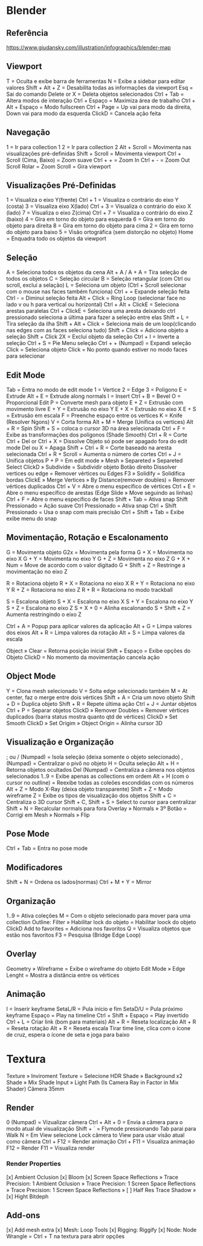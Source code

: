 # Blender

## Referência

https://www.giudansky.com/illustration/infographics/blender-map

## Viewport

T = Oculta e exibe barra de ferramentas
N = Exibe a sidebar para editar valores
Shift + Alt + Z = Desabilita todas as informações da viewport
Esq = Sai do comando
Delete or X = Deleta objetos selecionados
Ctrl + Tab = Altera modos de interação
Ctrl + Espaço = Maximiza área de trabalho
Ctrl + Alt + Espaço = Modo fullscreen
Ctrl + Page = Up vai para modo da direita, Down vai para modo da esquerda
ClickD = Cancela ação feita

## Navegação

1 = Ir para collection 1
2 = Ir para collection 2
Alt + Scroll = Movimenta nas visualizações pré-definidas
Shift + Scroll = Movimenta viewport
Ctrl + Scroll (Cima, Baixo) = Zoom suave
Ctrl + + = Zoom In
Ctrl + - = Zoom Out
Scroll Rolar = Zoom
Scroll = Gira viewport

## Visualizações Pré-Definidas

1 = Visualiza o eixo Y(frente)
Ctrl + 1 = Visualiza o contrário do eixo Y (costa)
3 = Visualiza eixo X(lado)
Ctrl + 3 = Visualiza o contrário do eixo X (lado)
7 = Visualiza o eixo Z(cima)
Ctrl + 7 = Visualiza o contrário do eixo Z (baixo)
4 = Gira em torno do objeto para esquerda
6 = Gira em torno do objeto para direita
8 = Gira em torno do objeto para cima
2 = Gira em torno do objeto para baixo
5 = Visão ortográfica (sem distorção no objeto)
Home = Enquadra todo os objetos da viewport

## Seleção

A = Seleciona todos os objetos da cena
Alt + A / A + A = Tira seleção de todos os objetos
C = Seleção circular
B = Seleção retangular (com Ctrl ou scroll, excluí a selação)
L = Seleciona um objeto (Ctrl + Scroll selecionar com o mouse nas faces também funciona)
Ctrl + = Expande seleção feita
Ctrl - = Diminui seleção feita
Alt + Click = Ring Loop (selecionar face no lado v ou h para vertical ou horizontal)
Ctrl + Alt + ClickE = Seleciona arestas paralelas
Ctrl + ClickE = Seleciona uma aresta deixando ctrl pressionado seleciona a última para fazer a seleção entre elas
Shift + L = Tira seleção da ilha
Shift + Alt + Click = Seleciona mais de um loop(clicando nas edges com as faces seleciona tudo)
Shift + Click = Adiciona objeto a seleção
Shift + Click 2X = Excluí objeto da seleção
Ctrl + I = Inverte a seleção
Ctrl + S = Pie Menu seleção
Ctrl + + (Numpad) = Expandi seleção
Click = Seleciona objeto
Click = No ponto quando estiver no modo faces para selecionar

## Edit Mode

Tab = Entra no modo de edit mode
1 = Vertice
2 = Edge
3 = Polígono
E = Extrude
Alt + E = Extrude along normals
I = Insert
Ctrl + B = Bevel
O = Proporcional Edit
P = Converte mesh para objeto
E + Z = Extrusão com movimento livre
E + Y = Extrusão no eixo Y
E + X = Extrusão no eixo X
E + S = Extrusão em escala
F = Preenche espaço entre os vertices
K = Knife (Resolver Ngons)
V = Corta forma
Alt + M = Merge (Unifica os vertices)
Alt + R = Spin
Shift + S = coloca o cursor 3D na área selecionada
Ctrl + F = Exibe as transformações dos polígonos (Shade Smooth)
Ctrl + R = Corte
Ctrl + Del or Ctrl + X = Dissolve
Objeto só pode ser apagado fora do edit mode
Del ou X = Apaga
Shift + Ctrl + R = Corte baseado na aresta selecionada
Ctrl + R + Scroll = Aumenta o número de cortes
Ctrl + J = Unifica objetos
P + P = Em edit mode » Mesh » Separeted » Separeted Select
ClickD » Subdivide = Subdividir objeto
Botão direito Dissolver vertices ou edge = Remover vértices ou Edges
F3 » Solidify = Solidifica bordas
ClickE » Merge Vertices » By Distance(remover doubles) = Remover vértices duplicados
Ctrl + V = Abre o menu específico de vértices
Ctrl + E = Abre o menu específico de arestas (Edge Slide » Move seguindo as linhas)
Ctrl + F = Abre o menu específico de faces
Shift + Tab = Ativa snap
Shift Pressionado = Ação suave
Ctrl Pressionado = Ativa snap
Ctrl + Shift Pressionado = Usa o snap com mais precisão
Ctrl + Shift + Tab = Exibe exibe menu do snap

## Movimentação, Rotação e Escalonamento

G = Movimenta objeto
G2x = Movimenta pela forma
G + X = Movimenta no eixo X
G + Y = Movimenta no eixo Y
G + Z = Movimenta no eixo Z
G + X + Num = Move de acordo com o valor digitado
G + Shift + Z = Restringe a movimentação no eixo Z

R = Rotaciona objeto
R + X = Rotaciona no eixo X
R + Y = Rotaciona no eixo Y
R + Z = Rotaciona no eixo Z
R + R = Rotaciona no modo trackball

S = Escalona objeto
S + X = Escalona no eixo X
S + Y = Escalona no eixo Y
S + Z = Escalona no eixo Z
S + X + 0 = Alinha escalonando
S + Shift + Z = Aumenta restringindo o eixo Z

Ctrl + A = Popup para aplicar valores da aplicação
Alt + G = Limpa valores dos eixos
Alt + R = Limpa valores da rotação
Alt + S = Limpa valores da escala

Object » Clear = Retorna posição inicial
Shift + Espaço = Exibe opções do Objeto
ClickD = No momento da movimentação cancela ação

## Object Mode

Y = Clona mesh selecionado
V = Solta edge selecionado também
M = At center, faz o merge entre dois vértices
Shift + A = Cria um novo objeto
Shift + D = Duplica objeto
Shift + R = Repete última ação
Ctrl + J = Juntar objetos
Ctrl + P = Separar objetos
ClickD » Remover Doubles = Remover vértices duplicados (barra status mostra quanto qtd de vértices)
ClickD » Set Smooth
ClickD » Set Origim » Object Origin = Alinha cursor 3D

## Visualização e Organização

; ou / (Numpad) = Isola seleção (deixa somente o objeto selecionado)
, (Numpad) = Centralizar o pivô no objeto
H = Oculta seleção
Alt + H = Retorna objetos ocultados
Del (Numpad) = Centraliza a câmera nos objetos selecionados
1..9 = Exibe apenas as collections em ordem
Alt + H (com o cursor no outline) = Reexibe todas as coleões escondidas com os números
Alt + Z = Modo X-Ray (deixa objeto transparente)
Shift + Z = Modo wireframe
Z = Exibe os tipos de visualização dos objetos
Shift + C = Centraliza o 3D cursor
Shift + C, Shift + S = Select to cursor para centralizar
Shift + N = Recalcular normals para fora
Overlay » Normals » 3º Botão = Corrigi em Mesh » Normals » Flip

## Pose Mode

Ctrl + Tab = Entra no pose mode

## Modificadores

Shift + N = Ordena os lados(normas)
Ctrl + M + Y = Mirror

## Organização

1..9 = Ativa coleções
M = Com o objeto selecionado para mover para uma collection
Outline: Filter » Habilitar lock do objeto = Habilitar loock do objeto
ClickD Add to favorites = Adiciona nos favoritos
Q = Visualiza objetos que estão nos favoritos
F3 = Pesquisa (Bridge Edge Loop)

## Overlay

Geometry » Wireframe = Exibe o wireframe do objeto
Edit Mode » Edge Lenght = Mostra a distância entre os vértices

## Animação

I = Inserir keyframe
SetaL/R = Pula início e fim
SetaD/U = Pula próximo keyframe
Espaço = Play na timeline
Ctrl + Shift + Espaço = Play invertido
Ctrl + L = Criar link (bom para materiais)
Alt + R = Reseta localização
Alt + R = Reseta rotação
Alt + R = Reseta escala
Tirar time line, clica com o ícone de cruz, espera o ícone de seta e joga para baixo

# Textura

Texture » Inviroment Texture = Selecione HDR
Shade » Background x2
Shade » Mix Shade
Input » Light Path (Is Camera Ray in Factor in Mix Shader)
Câmera 35mm

## Render

0 (Numpad) = Vizualizar câmera
Ctrl + Alt + 0 = Envia a câmera para o modo atual de visualização
Shift + ´ = Flymode pressionando Tab parai para Walk
N = Em View selecione Lock câmera to View para usar visão atual como câmera
Ctrl + F12 = Render animação
Ctrl + F11 = Visualiza animação
F12 = Render
F11 = Visualiza render

### Render Properties

[x] Ambient Oclusion
[x] Bloom
[x] Screen Space Reflections » Trace Precision: 1
Ambient Oclusion » Trace Precision: 1
Screen Space Reflections » Trace Precision: 1
Screen Space Reflections » [ ] Half Res Trace
Shadow » [x] Hight Bitdeph

## Add-ons

[x] Add mesh extra
[x] Mesh: Loop Tools
[x] Rigging: Riggify
[x] Node: Node Wrangle = Ctrl + T na textura para abrir opções

